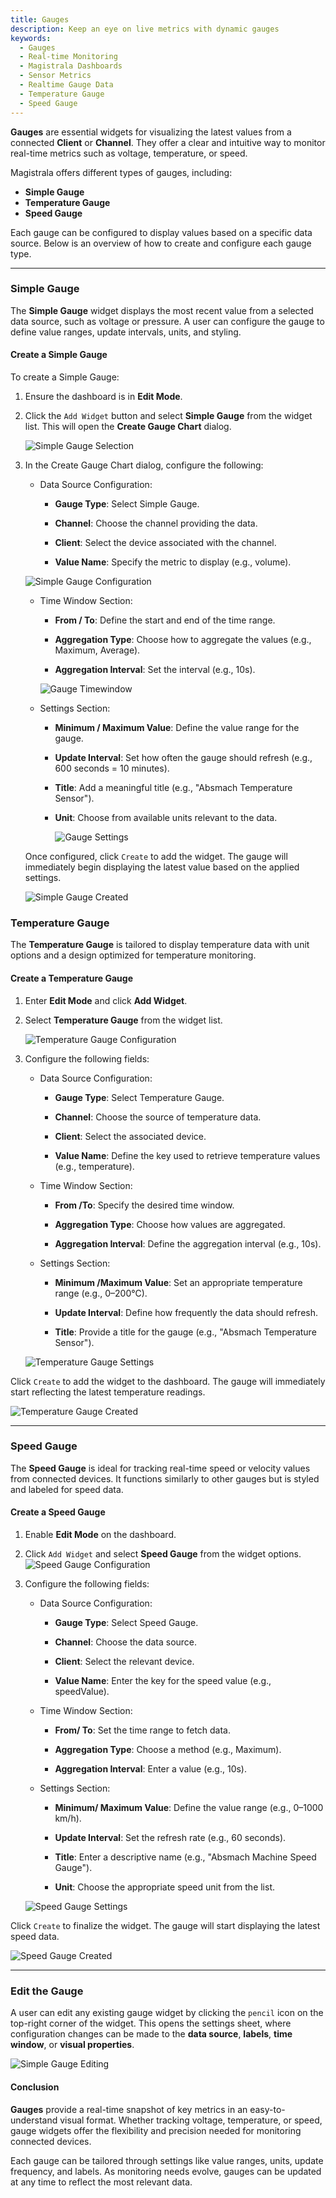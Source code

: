 ```yaml
---
title: Gauges
description: Keep an eye on live metrics with dynamic gauges
keywords:
  - Gauges
  - Real-time Monitoring
  - Magistrala Dashboards
  - Sensor Metrics
  - Realtime Gauge Data
  - Temperature Gauge
  - Speed Gauge
---
```



**Gauges** are essential widgets for visualizing the latest values from a connected **Client** or **Channel**. They offer a clear and intuitive way to monitor real-time metrics such as voltage, temperature, or speed.

Magistrala offers different types of gauges, including:

- **Simple Gauge**
- **Temperature Gauge**
- **Speed Gauge**

Each gauge can be configured to display values based on a specific data source. Below is an overview of how to create and configure each gauge type.

---

### Simple Gauge

The **Simple Gauge** widget displays the most recent value from a selected data source,  such as voltage or pressure. A user can configure the gauge to define value ranges, update intervals, units, and styling.

#### Create a Simple Gauge

To create a Simple Gauge:

1. Ensure the dashboard is in **Edit Mode**.
2. Click the `Add Widget` button and select **Simple Gauge** from the widget list. This will open the **Create Gauge Chart** dialog.

    ![Simple Gauge Selection](../../img/dashboards/gauge-type-filter.png)

3. In the Create Gauge Chart dialog, configure the following:  

    - Data Source Configuration:

      - **Gauge Type**: Select Simple Gauge.

      - **Channel**: Choose the channel providing the data.

      - **Client**: Select the device associated with the channel.

      - **Value Name**: Specify the metric to display (e.g., volume).

     ![Simple Gauge Configuration](../../img/dashboards/create-simplegauge.png)

    - Time Window Section:

      - **From / To**: Define the start and end of the time range.

      - **Aggregation Type**: Choose how to aggregate the values (e.g., Maximum, Average).

      - **Aggregation Interval**: Set the interval (e.g., 10s).

      ![Gauge Timewindow](../../img/dashboards/gaugechart-timewindow.png)

    - Settings Section:

      - **Minimum / Maximum Value**: Define the value range for the gauge.

      - **Update Interval**: Set how often the gauge should refresh (e.g., 600 seconds = 10 minutes).

      - **Title**: Add a meaningful title (e.g., "Absmach Temperature Sensor").

      - **Unit**: Choose from available units relevant to the data.

        ![Gauge Settings](../../img/dashboards/settings-gaugechart.png)

    Once configured, click `Create` to add the widget. The gauge will immediately begin displaying the latest value based on the applied settings.

   ![Simple Gauge Created](../../img/dashboards/new-simplegauge.png)

### Temperature Gauge

The **Temperature Gauge** is tailored to display temperature data with unit options and a design optimized for temperature monitoring.

#### Create a Temperature Gauge

1. Enter **Edit Mode** and click **Add Widget**.
2. Select **Temperature Gauge** from the widget list.

   ![Temperature Gauge Configuration](../../img/dashboards/create-temperature-gauge.png)

3. Configure the following fields:
    - Data Source Configuration:

      - **Gauge Type**: Select Temperature Gauge.

      - **Channel**: Choose the source of temperature data.

      - **Client**: Select the associated device.

      - **Value Name**: Define the key used to retrieve temperature values (e.g., temperature).

    - Time Window Section:

      - **From /To**: Specify the desired time window.

      - **Aggregation Type**: Choose how values are aggregated.

      - **Aggregation Interval**: Define the aggregation interval (e.g., 10s).

    - Settings Section:

      - **Minimum /Maximum Value**: Set an appropriate temperature range (e.g., 0–200°C).

      - **Update Interval**: Define how frequently the data should refresh.

      - **Title**: Provide a title for the gauge (e.g., "Absmach Temperature Sensor").

    ![Temperature Gauge Settings](../../img/dashboards/temperature-gauge-units.png)
  
  Click `Create` to add the widget to the dashboard. The gauge will immediately start reflecting the latest temperature readings.  

  ![Temperature Gauge Created](../../img/dashboards/new-temperaturegauge.png)

---

### Speed Gauge

The **Speed Gauge** is ideal for tracking real-time speed or velocity values from connected devices. It functions similarly to other gauges but is styled and labeled for speed data.

#### Create a Speed Gauge

1. Enable **Edit Mode** on the dashboard.
2. Click `Add Widget` and select **Speed Gauge** from the widget options.
   ![Speed Gauge Configuration](../../img/dashboards/create-speedgauge.png)
3. Configure the following fields:
    - Data Source Configuration:

      - **Gauge Type**: Select Speed Gauge.

      - **Channel**: Choose the data source.

      - **Client**: Select the relevant device.

      - **Value Name**: Enter the key for the speed value (e.g., speedValue).

    - Time Window Section:

      - **From/ To**: Set the time range to fetch data.

      - **Aggregation Type**: Choose a method (e.g., Maximum).

      - **Aggregation Interval**: Enter a value (e.g., 10s).

    - Settings Section:
      - **Minimum/ Maximum Value**: Define the value range (e.g., 0–1000 km/h).

      - **Update Interval**: Set the refresh rate (e.g., 60 seconds).

      - **Title**: Enter a descriptive name (e.g., "Absmach Machine Speed Gauge").

      - **Unit**: Choose the appropriate speed unit from the list.

   ![Speed Gauge Settings](../../img/dashboards/create-speedgauge-unit.png)

  Click `Create` to finalize the widget. The gauge will start displaying the latest speed data.

   ![Speed Gauge Created](../../img/dashboards/new-speedgauge.png)

---

### Edit the Gauge

A user can edit any existing gauge widget by clicking the `pencil` icon on the top-right corner of the widget. This opens the settings sheet, where configuration changes can be made to the **data source**, **labels**, **time window**, or **visual properties**.

  ![Simple Gauge Editing](../../img/dashboards/edit-gauge-settings.png)

#### Conclusion

**Gauges** provide a real-time snapshot of key metrics in an easy-to-understand visual format. Whether tracking voltage, temperature, or speed, gauge widgets offer the flexibility and precision needed for monitoring connected devices.

Each gauge can be tailored through settings like value ranges, units, update frequency, and labels. As monitoring needs evolve, gauges can be updated at any time to reflect the most relevant data.
